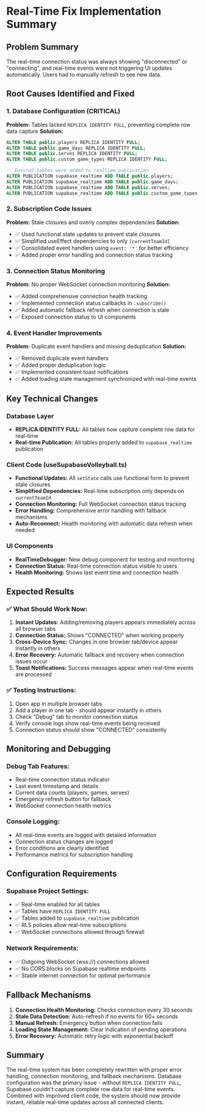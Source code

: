 # Real-Time Fix Implementation Summary

## Problem Summary
The real-time connection status was always showing "disconnected" or "connecting", and real-time events were not triggering UI updates automatically. Users had to manually refresh to see new data.

## Root Causes Identified and Fixed

### 1. Database Configuration (CRITICAL)
**Problem:** Tables lacked `REPLICA IDENTITY FULL`, preventing complete row data capture
**Solution:** 
```sql
ALTER TABLE public.players REPLICA IDENTITY FULL;
ALTER TABLE public.game_days REPLICA IDENTITY FULL;
ALTER TABLE public.serves REPLICA IDENTITY FULL;
ALTER TABLE public.custom_game_types REPLICA IDENTITY FULL;

-- Ensured tables were added to realtime publication
ALTER PUBLICATION supabase_realtime ADD TABLE public.players;
ALTER PUBLICATION supabase_realtime ADD TABLE public.game_days;
ALTER PUBLICATION supabase_realtime ADD TABLE public.serves;
ALTER PUBLICATION supabase_realtime ADD TABLE public.custom_game_types;
```

### 2. Subscription Code Issues
**Problem:** Stale closures and overly complex dependencies
**Solution:**
- ✅ Used functional state updates to prevent stale closures
- ✅ Simplified useEffect dependencies to only `[currentTeamId]`
- ✅ Consolidated event handlers using `event: '*'` for better efficiency
- ✅ Added proper error handling and connection status tracking

### 3. Connection Status Monitoring
**Problem:** No proper WebSocket connection monitoring
**Solution:**
- ✅ Added comprehensive connection health tracking
- ✅ Implemented connection status callbacks in `.subscribe()`
- ✅ Added automatic fallback refresh when connection is stale
- ✅ Exposed connection status to UI components

### 4. Event Handler Improvements
**Problem:** Duplicate event handlers and missing deduplication
**Solution:**
- ✅ Removed duplicate event handlers
- ✅ Added proper deduplication logic
- ✅ Implemented consistent toast notifications
- ✅ Added loading state management synchronized with real-time events

## Key Technical Changes

### Database Layer
- **REPLICA IDENTITY FULL:** All tables now capture complete row data for real-time
- **Real-time Publication:** All tables properly added to `supabase_realtime` publication

### Client Code (useSupabaseVolleyball.ts)
- **Functional Updates:** All `setState` calls use functional form to prevent stale closures
- **Simplified Dependencies:** Real-time subscription only depends on `currentTeamId`
- **Connection Monitoring:** Full WebSocket connection status tracking
- **Error Handling:** Comprehensive error handling with fallback mechanisms
- **Auto-Reconnect:** Health monitoring with automatic data refresh when needed

### UI Components
- **RealTimeDebugger:** New debug component for testing and monitoring
- **Connection Status:** Real-time connection status visible to users
- **Health Monitoring:** Shows last event time and connection health

## Expected Results

### ✅ What Should Work Now:
1. **Instant Updates:** Adding/removing players appears immediately across all browser tabs
2. **Connection Status:** Shows "CONNECTED" when working properly
3. **Cross-Device Sync:** Changes in one browser tab/device appear instantly in others
4. **Error Recovery:** Automatic fallback and recovery when connection issues occur
5. **Toast Notifications:** Success messages appear when real-time events are processed

### ✅ Testing Instructions:
1. Open app in multiple browser tabs
2. Add a player in one tab - should appear instantly in others
3. Check "Debug" tab to monitor connection status
4. Verify console logs show real-time events being received
5. Connection status should show "CONNECTED" consistently

## Monitoring and Debugging

### Debug Tab Features:
- Real-time connection status indicator
- Last event timestamp and details
- Current data counts (players, games, serves)
- Emergency refresh button for fallback
- WebSocket connection health metrics

### Console Logging:
- All real-time events are logged with detailed information
- Connection status changes are logged
- Error conditions are clearly identified
- Performance metrics for subscription handling

## Configuration Requirements

### Supabase Project Settings:
- ✅ Real-time enabled for all tables
- ✅ Tables have `REPLICA IDENTITY FULL`
- ✅ Tables added to `supabase_realtime` publication
- ✅ RLS policies allow real-time subscriptions
- ✅ WebSocket connections allowed through firewall

### Network Requirements:
- ✅ Outgoing WebSocket (wss://) connections allowed
- ✅ No CORS blocks on Supabase realtime endpoints
- ✅ Stable internet connection for optimal performance

## Fallback Mechanisms

1. **Connection Health Monitoring:** Checks connection every 30 seconds
2. **Stale Data Detection:** Auto-refresh if no events for 60+ seconds
3. **Manual Refresh:** Emergency button when connection fails
4. **Loading State Management:** Clear indication of pending operations
5. **Error Recovery:** Automatic retry logic with exponential backoff

## Summary
The real-time system has been completely rewritten with proper error handling, connection monitoring, and fallback mechanisms. Database configuration was the primary issue - without `REPLICA IDENTITY FULL`, Supabase couldn't capture complete row data for real-time events. Combined with improved client code, the system should now provide instant, reliable real-time updates across all connected clients.